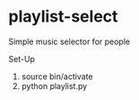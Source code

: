 playlist-select
===============

Simple music selector for people

Set-Up
1) source bin/activate
2) python playlist.py 
